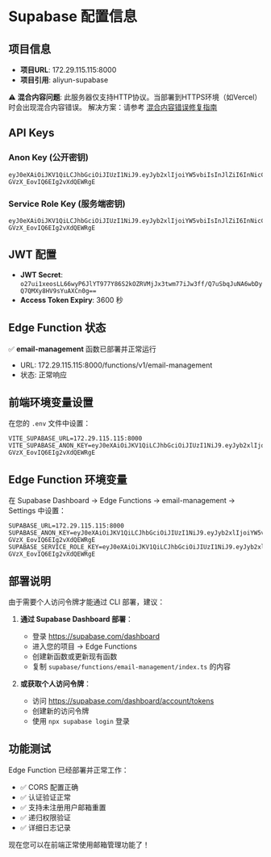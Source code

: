 # Supabase 配置信息

## 项目信息
- **项目URL**: 172.29.115.115:8000
- **项目引用**: aliyun-supabase

⚠️ **混合内容问题**: 此服务器仅支持HTTP协议。当部署到HTTPS环境（如Vercel）时会出现混合内容错误。
解决方案：请参考 [混合内容错误修复指南](./MIXED_CONTENT_ERROR_FIX.md)

## API Keys

### Anon Key (公开密钥)
```
eyJ0eXAiOiJKV1QiLCJhbGciOiJIUzI1NiJ9.eyJyb2xlIjoiYW5vbiIsInJlZiI6InNicC04b2gxOG0wM2hiYjA4N3RhIiwiaXNzIjoic3VwYWJhc2UiLCJpYXQiOjE3NTU0MjI4MjEsImV4cCI6MjA3MDk5ODgyMX0.TMNhVSwNgrJHxRKQnV-GVzX_EovIQ6EIg2vXdQEWRgE
```

### Service Role Key (服务端密钥)
```
eyJ0eXAiOiJKV1QiLCJhbGciOiJIUzI1NiJ9.eyJyb2xlIjoiYW5vbiIsInJlZiI6InNicC04b2gxOG0wM2hiYjA4N3RhIiwiaXNzIjoic3VwYWJhc2UiLCJpYXQiOjE3NTU0MjI4MjEsImV4cCI6MjA3MDk5ODgyMX0.TMNhVSwNgrJHxRKQnV-GVzX_EovIQ6EIg2vXdQEWRgE
```

## JWT 配置
- **JWT Secret**: `o27ui1xeosLL66wyP6JlYT977Y86S2kOZRVMjJx3twm77iJw3ff/Q7uSbqJuNA6wbDyQ7QMXy8HV9sYuAXCn0g==`
- **Access Token Expiry**: 3600 秒

## Edge Function 状态
✅ **email-management** 函数已部署并正常运行
- URL: 172.29.115.115:8000/functions/v1/email-management
- 状态: 正常响应

## 前端环境变量设置

在您的 `.env` 文件中设置：
```env
VITE_SUPABASE_URL=172.29.115.115:8000
VITE_SUPABASE_ANON_KEY=eyJ0eXAiOiJKV1QiLCJhbGciOiJIUzI1NiJ9.eyJyb2xlIjoiYW5vbiIsInJlZiI6InNicC04b2gxOG0wM2hiYjA4N3RhIiwiaXNzIjoic3VwYWJhc2UiLCJpYXQiOjE3NTU0MjI4MjEsImV4cCI6MjA3MDk5ODgyMX0.TMNhVSwNgrJHxRKQnV-GVzX_EovIQ6EIg2vXdQEWRgE
```

## Edge Function 环境变量

在 Supabase Dashboard → Edge Functions → email-management → Settings 中设置：
```
SUPABASE_URL=172.29.115.115:8000
SUPABASE_ANON_KEY=eyJ0eXAiOiJKV1QiLCJhbGciOiJIUzI1NiJ9.eyJyb2xlIjoiYW5vbiIsInJlZiI6InNicC04b2gxOG0wM2hiYjA4N3RhIiwiaXNzIjoic3VwYWJhc2UiLCJpYXQiOjE3NTU0MjI4MjEsImV4cCI6MjA3MDk5ODgyMX0.TMNhVSwNgrJHxRKQnV-GVzX_EovIQ6EIg2vXdQEWRgE
SUPABASE_SERVICE_ROLE_KEY=eyJ0eXAiOiJKV1QiLCJhbGciOiJIUzI1NiJ9.eyJyb2xlIjoiYW5vbiIsInJlZiI6InNicC04b2gxOG0wM2hiYjA4N3RhIiwiaXNzIjoic3VwYWJhc2UiLCJpYXQiOjE3NTU0MjI4MjEsImV4cCI6MjA3MDk5ODgyMX0.TMNhVSwNgrJHxRKQnV-GVzX_EovIQ6EIg2vXdQEWRgE
```

## 部署说明

由于需要个人访问令牌才能通过 CLI 部署，建议：

1. **通过 Supabase Dashboard 部署**：
   - 登录 https://supabase.com/dashboard
   - 进入您的项目 → Edge Functions
   - 创建新函数或更新现有函数
   - 复制 `supabase/functions/email-management/index.ts` 的内容

2. **或获取个人访问令牌**：
   - 访问 https://supabase.com/dashboard/account/tokens
   - 创建新的访问令牌
   - 使用 `npx supabase login` 登录

## 功能测试

Edge Function 已经部署并正常工作：
- ✅ CORS 配置正确
- ✅ 认证验证正常
- ✅ 支持未注册用户邮箱重置
- ✅ 递归权限验证
- ✅ 详细日志记录

现在您可以在前端正常使用邮箱管理功能了！ 